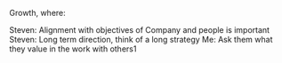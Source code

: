 Growth, where:

Steven: Alignment with objectives of Company and people is important
Steven: Long term direction, think of a long strategy
Me: Ask them what they value in the work with others1